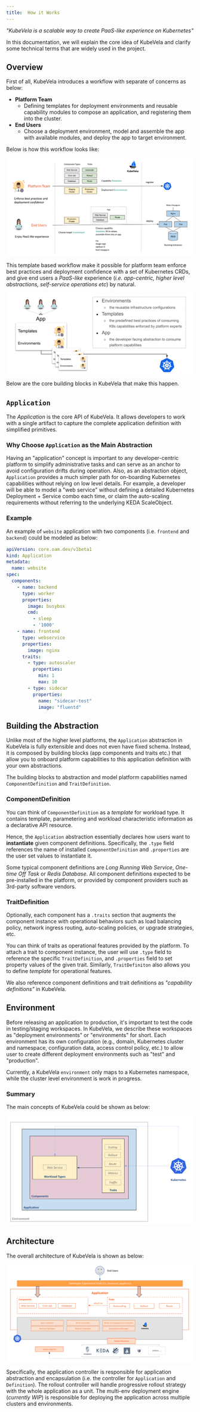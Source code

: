 ```yaml
---
title:  How it Works
---
```


*"KubeVela is a scalable way to create PaaS-like experience on Kubernetes"*

In this documentation, we will explain the core idea of KubeVela and clarify some technical terms that are widely used in the project.

## Overview

First of all, KubeVela introduces a workflow with separate of concerns as below:
- **Platform Team**
  - Defining templates for deployment environments and reusable capability modules to compose an application, and registering them into the cluster.
- **End Users**
  - Choose a deployment environment, model and assemble the app with available modules, and deploy the app to target environment.

Below is how this workflow looks like:

![alt](../resources/how-it-works.png)

This template based workflow make it possible for platform team enforce best practices and deployment confidence with a set of Kubernetes CRDs, and give end users a *PaaS-like* experience (*i.e. app-centric, higher level abstractions, self-service operations etc*) by natural.

![alt](../resources/what-is-kubevela.png)

Below are the core building blocks in KubeVela that make this happen.

## `Application`
The *Application* is the core API of KubeVela. It allows developers to work with a single artifact to capture the complete application definition with simplified primitives.

### Why Choose `Application` as the Main Abstraction

Having an "application" concept is important to any developer-centric platform to simplify administrative tasks and can serve as an anchor to avoid configuration drifts during operation. Also, as an abstraction object, `Application` provides a much simpler path for on-boarding Kubernetes capabilities without relying on low level details. For example, a developer will be able to model a "web service" without defining a detailed Kubernetes Deployment + Service combo each time, or claim the auto-scaling requirements without referring to the underlying KEDA ScaleObject.

### Example

An example of `website` application with two components (i.e. `frontend` and `backend`) could be modeled as below:

```yaml
apiVersion: core.oam.dev/v1beta1
kind: Application
metadata:
  name: website
spec:
  components:
    - name: backend
      type: worker
      properties:
        image: busybox
        cmd:
          - sleep
          - '1000'
    - name: frontend
      type: webservice
      properties:
        image: nginx
      traits:
        - type: autoscaler
          properties:
            min: 1
            max: 10
        - type: sidecar
          properties:
            name: "sidecar-test"
            image: "fluentd"
```

## Building the Abstraction

Unlike most of the higher level platforms, the `Application` abstraction in KubeVela is fully extensible and does not even have fixed schema. Instead, it is composed by building blocks (app components and traits etc.) that allow you to onboard platform capabilities to this application definition with your own abstractions.

The building blocks to abstraction and model platform capabilities named `ComponentDefinition` and `TraitDefinition`.

### ComponentDefinition

You can think of `ComponentDefinition` as a *template* for workload type. It contains template, parametering and workload characteristic information as a declarative API resource. 

Hence, the `Application` abstraction essentially declares how users want to **instantiate** given component definitions. Specifically, the `.type` field references the name of installed `ComponentDefinition` and `.properties` are the user set values to instantiate it. 

Some typical component definitions are *Long Running Web Service*, *One-time Off Task* or *Redis Database*. All component definitions expected to be pre-installed in the platform, or provided by component providers such as 3rd-party software vendors.

### TraitDefinition

Optionally, each component has a `.traits` section that augments the component instance with operational behaviors such as load balancing policy, network ingress routing, auto-scaling policies, or upgrade strategies, etc.

You can think of traits as operational features provided by the platform. To attach a trait to component instance, the user will use `.type` field to reference the specific `TraitDefinition`, and `.properties` field to set property values of the given trait. Similarly, `TraitDefiniton` also allows you to define *template* for operational features.

We also reference component definitions and trait definitions as *"capability definitions"* in KubeVela. 

## Environment
Before releasing an application to production, it's important to test the code in testing/staging workspaces. In KubeVela, we describe these workspaces as "deployment environments" or "environments" for short. Each environment has its own configuration (e.g., domain, Kubernetes cluster and namespace, configuration data, access control policy, etc.) to allow user to create different deployment environments such as "test" and "production".

Currently, a KubeVela `environment` only maps to a Kubernetes namespace, while the cluster level environment is work in progress.

### Summary

The main concepts of KubeVela could be shown as below:

![alt](../resources/concepts.png)

## Architecture

The overall architecture of KubeVela is shown as below:

![alt](../resources/arch.png)

Specifically, the application controller is responsible for application abstraction and encapsulation (i.e. the controller for `Application` and `Definition`). The rollout controller will handle progressive rollout strategy with the whole application as a unit. The multi-env deployment engine (*currently WIP*) is responsible for deploying the application across multiple clusters and environments. 
